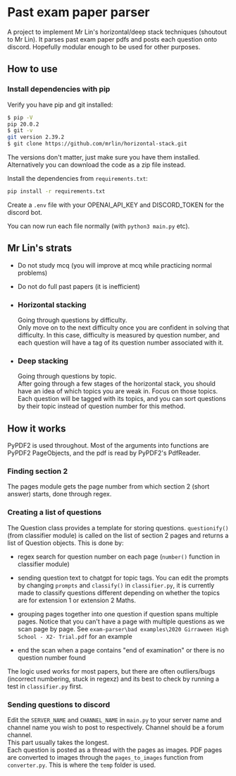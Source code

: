 # Past exam paper parser

A project to implement Mr Lin's horizontal/deep stack techniques (shoutout to Mr Lin). It parses past exam paper pdfs and posts each question onto discord. Hopefully modular enough to be used for other purposes.  

## How to use

### Install dependencies with pip

Verify you have pip and git installed:

``` bash
$ pip -V 
pip 20.0.2
$ git -v
git version 2.39.2
$ git clone https://github.com/mrlin/horizontal-stack.git
```

The versions don't matter, just make sure you have them installed. Alternatively you can download the code as a zip file instead.  

Install the dependencies from `requirements.txt`:

``` bash
pip install -r requirements.txt
```

Create a `.env` file with your OPENAI_API_KEY and DISCORD_TOKEN for the discord bot.

You can now run each file normally (with `python3 main.py` etc).

## Mr Lin's strats

- Do not study mcq (you will improve at mcq while practicing normal problems)  

- Do not do full past papers (it is inefficient)

- ### Horizontal stacking

    Going through questions by difficulty.  
    Only move on to the next difficulty once you are confident in solving that difficulty. In this case, difficulty is measured by question number, and each question will have a tag of its question number associated with it.

- ### Deep stacking

    Going through questions by topic.  
    After going through a few stages of the horizontal stack, you should have an idea of which topics you are weak in. Focus on those topics.  
    Each question will be tagged with its topics, and you can sort questions by their topic instead of question number for this method.

## How it works

PyPDF2 is used throughout. Most of the arguments into functions are PyPDF2 PageObjects, and the pdf is read by PyPDF2's PdfReader.

### Finding section 2

The pages module gets the page number from which section 2 (short answer) starts, done through regex.

### Creating a list of questions

The Question class provides a template for storing questions. `questionify()` (from classifier module) is called on the list of section 2 pages and returns a list of Question objects. This is done by:  

- regex search for question number on each page (`number()` function in classifier module)

- sending question text to chatgpt for topic tags. You can edit the prompts by changing `prompts` and `classify()` in `classifier.py`, it is currently made to classify questions different depending on whether the topics are for extension 1 or extension 2 Maths.

- grouping pages together into one question if question spans multiple pages. Notice that you can't have a page with multiple questions as we scan page by page. See `exam-parser\bad examples\2020 Girraween High School - X2- Trial.pdf` for an example

- end the scan when a page contains "end of examination" or there is no question number found

The logic used works for most papers, but there are often outliers/bugs (incorrect numbering, stuck in regexz) and its best to check by running a test in `classifier.py` first.

### Sending questions to discord

Edit the `SERVER_NAME` and `CHANNEL_NAME` in `main.py` to your server name and channel name you wish to post to respectively. Channel should be a forum channel.  
This part usually takes the longest.  
Each question is posted as a thread with the pages as images. PDF pages are converted to images through the `pages_to_images` function from `converter.py`. This is where the `temp` folder is used.
